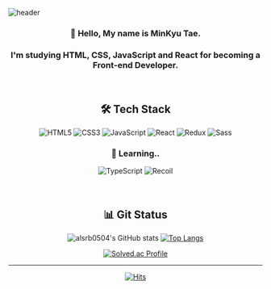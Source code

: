![header](https://capsule-render.vercel.app/api?type=waving&color=gradient&height=300&section=header&text=Minkyu%20Tae&fontSize=90)

<div align=center>

### 👋 Hello, My name is MinKyu Tae.
### I'm studying HTML, CSS, JavaScript and React for becoming a Front-end Developer.
<br/>

## 🛠 Tech Stack ##
<img alt="HTML5" src="https://img.shields.io/badge/html5-%23E34F26.svg?style=for-the-badge&logo=html5&logoColor=white"/> <img alt="CSS3" src="https://img.shields.io/badge/css3-%231572B6.svg?style=for-the-badge&logo=css3&logoColor=white"/>
  <img alt="JavaScript" src="https://img.shields.io/badge/javascript-%23323330.svg?style=for-the-badge&logo=javascript&logoColor=%23F7DF1E"/> <img alt="React" src="https://img.shields.io/badge/react-%2320232a.svg?style=for-the-badge&logo=react&logoColor=%2361DAFB"/>
<img alt="Redux" src="https://img.shields.io/badge/Redux-593D88?style=for-the-badge&logo=redux&logoColor=white"/>
  <img alt="Sass" src="https://img.shields.io/badge/Sass-CC6699?style=for-the-badge&logo=sass&logoColor=white"/>


### 🌱 Learning.. ###

  <img alt="TypeScript" src="https://img.shields.io/badge/TypeScript-007ACC?style=for-the-badge&logo=typescript&logoColor=white"/>
  <img alt="Recoil" src="https://img.shields.io/badge/Recoil-026FDC?style=for-the-badge&logoColor=white"/>

  <br/> 
  <br/> 
  <br/> 
 

## 📊 Git Status ##
  
![alsrb0504's GitHub stats](https://github-readme-stats.vercel.app/api?username=alsrb0504&&show_icons=true&theme=vue) [![Top Langs](https://github-readme-stats.vercel.app/api/top-langs/?username=alsrb0504&layout=compact&show_icons=true&hide=contribs,prs&cache_seconds=86400&theme=vue)](https://github.com/alsrb0504/github-readme-stats)

[![Solved.ac Profile](http://mazassumnida.wtf/api/generate_badge?boj=alsrb0504)](https://solved.ac/alsrb0504)


---
[![Hits](https://hits.seeyoufarm.com/api/count/incr/badge.svg?url=https%3A%2F%2Fgithub.com%2Falsrb0504&count_bg=%2379C83D&title_bg=%23555555&icon=&icon_color=%23E7E7E7&title=hits&edge_flat=false)](https://hits.seeyoufarm.com)

<!---
alsrb0504/alsrb0504 is a ✨ special ✨ repository because its `README.md` (this file) appears on your GitHub profile.
You can click the Preview link to take a look at your changes.
--->
  
</div>
